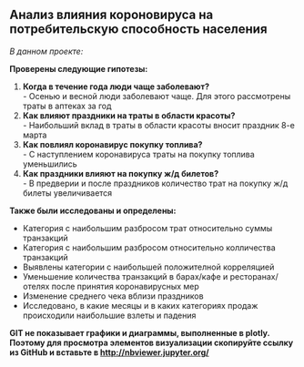 ## Анализ влияния короновируса на потребительскую способность населения

*В данном проекте:*

**Проверены следующие гипотезы:**
<ol>
<li><b>Когда в течение года люди чаще заболевают?</b> </li> 
	- Осенью и весной люди заболевают чаще. Для этого рассмотрены траты в аптеках за год 
	
	
<li><b>Как влияют праздники на траты в области красоты?</b></li>
	- Наибольший вклад в траты в области красоты вносит праздник 8-е марта

<li><b>Как повлиял коронавирус покупку топлива?</b></li>
	- С наступлением коронавируса траты на покупку топлива уменьшились
	
<li><b>Как праздники влияют на покупку ж/д билетов?</b></li>
	- В предверии и после праздников количество трат на покупку ж/д билеты увеличивается
</ol>

**Также были исследованы и определены:**

* Категория с наибольшим разбросом трат относительно суммы транзакций
* Категория с наибольшим разбросом относительно колличества транзакций
* Выявлены категории с наибольшей положителной корреляцией
* Уменьшение количества транзакций в барах/кафе и ресторанах/отелях после принятия коронавирусных мер
* Изменение среднего чека вблизи праздников
* Исследовано, в какие месяцы и в каких категориях продаж происходили наибольшие взлеты и падения


**GIT не показывает графики и диаграммы, выполненные в plotly. Поэтому для просмотра элементов визуализации скопируйте ссылку из GitHub и вставьте в http://nbviewer.jupyter.org/**
